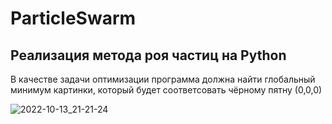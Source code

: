 # ParticleSwarm
## Реализация метода роя частиц на Python
В качестве задачи оптимизации программа должна найти глобальный минимум картинки, 
который будет соответсовать чёрному пятну (0,0,0)

![2022-10-13_21-21-24](https://user-images.githubusercontent.com/39859999/195852114-ffdf5e31-6ca2-4038-853c-a8fbb719f746.png)
